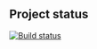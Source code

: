 ## Project status
[![Build status](https://ci.appveyor.com/api/projects/status/x4q5p34y5geral7e/branch/master?svg=true)](https://ci.appveyor.com/project/marinagagarina/selenium-p626t/branch/master)